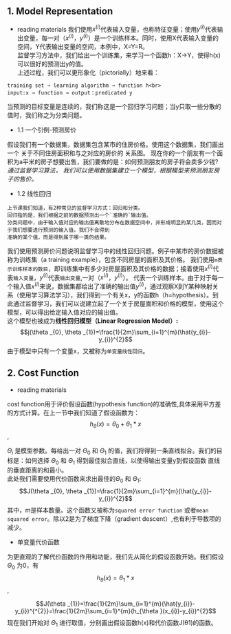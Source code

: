 
## 1. Model Representation
+ reading materials
  我们使用$x^{(i)}$代表输入变量，也称特征变量；使用$y^{(i)}$代表输出变量，每一对（$x^{(i)}$，$y^{(i)}$）是一个训练样本。同时，使用X代表输入变量的空间，Y代表输出变量的空间，本例中，X=Y=R。<br>
  监督学习方法中，我们给出一个训练集，来学习一个函数h：X→Y，使得h(x)可以很好的预测出y的值。<br>
  上述过程，我们可以更形象化（pictorially）地来看：
```
training set → learning algorithm → function h<br>
input:x → function → output：predicated y
```

当预测的目标变量是连续的，我们称这是一个回归学习问题；当y只取一些分散的值时，我们称之为分类问题。


+ 1.1 一个引例-预测房价

假设我们有一个数据集，数据集包含某市的住房价格。使用这个数据集，我们画出一个 关于不同住房面积和与之对应的房价的 关系图。
现在你的一个朋友有一个面积为a平米的房子想要出售，我们要做的是：如何预测朋友的房子将会卖多少钱?<br>
*通过监督学习算法， 我们可以使用数据集建立一个模型，根据模型来预测朋友房子的售价。*

+ 1.2 线性回归

```
上节课我们知道，有2种常见的监督学习方式：回归和分类。
回归指的是，我们根据之前的数据预测出一个`准确的`输出值。
分类问题中，由于输入值对应的输出值离散地分布在数据空间中，并形成明显的某几类，因而对于我们想要进行预测的输入值，我们不会得到
准确的某个值，而是得到属于哪一类的结果。

```
我们使用预测房价问题说明监督学习中的线性回归问题。例子中某市的房价数据被称为训练集（a training example），包含不同房屋的面积及其价格。
我们使用`m表示训练样本的数目`，即训练集中有多少对房屋面积及其价格的数据；接着使用$x^{(i)}$代表`输入变量`，$y^{(i)}$代表`输出变量`,一对（$x^{(i)}$，$y^{(i)}$）。
代表一个训练样本。由于对于每一个输入值$x^{(i)}$来说，数据集都给出了准确的输出值$y^{(i)}$，通过观察X到Y某种映射关系（使用学习算法学习），我们得到一个有关x，y的函数h（h=hypothesis）。到此通过监督学习，我们可以说建立起了一个关于房屋面积和价格的模型，使用这个模型，可以得出给定输入值对应的输出值。<br>
这个模型也被成为**线性回归模型（Linear Regression Model）:**
$$j(\theta _{0}, \theta _{1})=\frac{1}{2m}\sum_{i=1}^{m}(\hat{y_{i}}-y_{i})^{2}$$
由于模型中只有一个变量x，又被称为`单变量线性回归`。 

## 2. Cost Function
+ reading materials 

cost function用于评价假设函数(hypothesis function)的准确性,具体采用平方差的方式计算。在上一节中我们知道了假设函数为：
$$h_{\theta }(x)=\theta _{0}+\theta _{1}*x$$,

$Θ_i$ 是模型参数。每给出一对 $Θ_0$ 和 $Θ_1$ 的值，我们将得到一条直线拟合。我们的目标是：如何选择 $Θ_0$ 和 $Θ_1$ 得到最佳拟合直线，以使得输出变量y到假设函数 直线的垂直距离的和最小。<br>
此处我们需要使用代价函数来求出最佳的$Θ_0$ 和 $Θ_1$:
$$J(\theta _{0}, \theta _{1})=\frac{1}{2m}\sum_{i=1}^{m}(\hat{y_{i}}-y_{i})^{2}$$
其中，m是样本数量。这个函数又被称为`squared error function` 或者`mean squared error`。除以2是为了梯度下降（gradient descent）,也有利于导数项的减少。
+ 单变量代价函数

为更直观的了解代价函数的作用和功能，我们先从简化的假设函数开始。我们假设 $Θ_0$ 为0，有
$$h_{\theta }(x)=\theta _{1}*x$$,

$$J(\theta _{1})=\frac{1}{2m}\sum_{i=1}^{m}(\hat{y_{i}}-y_{i})^{^{2}}=\frac{1}{2m}\sum_{i=1}^{m}(h_{\theta }(x_{i})-y_{i})^{2}$$
现在我们开始对 $Θ_1$ 进行取值，分别画出假设函数h(x)和代价函数J(θ1)的函数。



